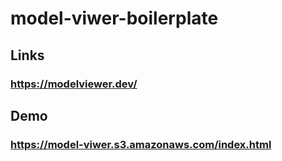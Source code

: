 # model-viwer-boilerplate

## Links

### https://modelviewer.dev/

## Demo

### https://model-viwer.s3.amazonaws.com/index.html
